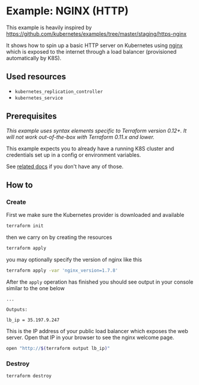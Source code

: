 # Example: NGINX (HTTP)

This example is heavily inspired by https://github.com/kubernetes/examples/tree/master/staging/https-nginx

It shows how to spin up a basic HTTP server on Kubernetes using [nginx](https://www.nginx.com)
which is exposed to the internet through a load balancer (provisioned automatically by K8S).

## Used resources

 - `kubernetes_replication_controller`
 - `kubernetes_service`

## Prerequisites

*This example uses syntax elements specific to Terraform version 0.12+.
It will not work out-of-the-box with Terraform 0.11.x and lower.*

This example expects you to already have a running K8S cluster
and credentials set up in a config or environment variables.

See [related docs](../google-gke-cluster/README.md) if you don't have any of those.

## How to

### Create

First we make sure the Kubernetes provider is downloaded and available

```sh
terraform init
```

then we carry on by creating the resources

```sh
terraform apply
```

you may optionally specify the version of nginx like this

```sh
terraform apply -var 'nginx_version=1.7.8'
```

After the `apply` operation has finished you should see output
in your console similar to the one below

```
...

Outputs:

lb_ip = 35.197.9.247
```

This is the IP address of your public load balancer
which exposes the web server. Open that IP in your
browser to see the nginx welcome page.

```sh
open "http://$(terraform output lb_ip)"
```

### Destroy

```
terraform destroy
```
